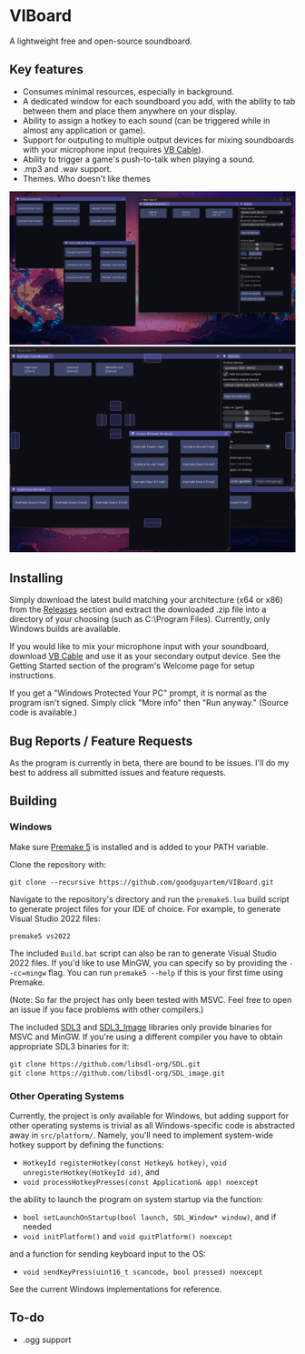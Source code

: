 # VIBoard
A lightweight free and open-source soundboard.
## Key features
* Consumes minimal resources, especially in background.
* A dedicated window for each soundboard you add, with the ability to tab between them and place them anywhere on your display.
* Ability to assign a hotkey to each sound (can be triggered while in almost any application or game).
* Support for outputing to multiple output devices for mixing soundboards with your microphone input (requires [VB Cable](https://vb-audio.com/Cable/)).
* Ability to trigger a game's push-to-talk when playing a sound.
* .mp3 and .wav support.
* Themes. Who doesn't like themes

![Screenshot](https://github.com/goodguyartem/ViBoard/blob/main/screenshots/image2.png?raw=true)
![Screenshot](https://github.com/goodguyartem/ViBoard/blob/main/screenshots/image3.png?raw=true)

## Installing
Simply download the latest build matching your architecture (x64 or x86) from the [Releases](https://github.com/goodguyartem/VIBoard/releases) section and extract the downloaded .zip file into a directory of your choosing (such as C:\Program Files). Currently, only Windows builds are available.

If you would like to mix your microphone input with your soundboard, download [VB Cable](https://vb-audio.com/Cable/) and use it as your secondary output device. See the Getting Started section of the program's Welcome page for setup instructions.

If you get a "Windows Protected Your PC" prompt, it is normal as the program isn't signed. Simply click "More info" then "Run anyway." (Source code is available.)

## Bug Reports / Feature Requests
As the program is currently in beta, there are bound to be issues. I'll do my best to address all submitted issues and feature requests.

## Building
### Windows
Make sure [Premake 5](https://premake.github.io/) is installed and is added to your PATH variable.

Clone the repository with:
```
git clone --recursive https://github.com/goodguyartem/VIBoard.git
```
Navigate to the repository's directory and run the `premake5.lua` build script to generate project files for your IDE of choice. For example, to generate Visual Studio 2022 files:
```
premake5 vs2022
```
The included `Build.bat` script can also be ran to generate Visual Studio 2022 files. If you'd like to use MinGW, you can specify so by providing the `--cc=mingw` flag. You can run `premake5 --help` if this is your first time using Premake. 

(Note: So far the project has only been tested with MSVC. Feel free to open an issue if you face problems with other compilers.)

The included [SDL3](https://github.com/libsdl-org/SDL) and [SDL3_Image](https://github.com/libsdl-org/SDL_image) libraries only provide binaries for MSVC and MinGW. If you're using a different compiler you have to obtain appropriate SDL3 binaries for it:
```
git clone https://github.com/libsdl-org/SDL.git
git clone https://github.com/libsdl-org/SDL_image.git
```

### Other Operating Systems
Currently, the project is only available for Windows, but adding support for other operating systems is trivial as all Windows-specific code is abstracted away in `src/platform/`. Namely, you'll need to implement system-wide hotkey support by defining the functions:
* `HotkeyId registerHotkey(const Hotkey& hotkey)`, `void unregisterHotkey(HotkeyId id)`, and
* `void processHotkeyPresses(const Application& app) noexcept`
  
the ability to launch the program on system startup via the function:
* `bool setLaunchOnStartup(bool launch, SDL_Window* window)`, and if needed
* `void initPlatform()` and `void quitPlatform() noexcept`

and a function for sending keyboard input to the OS:
* `void sendKeyPress(uint16_t scancode, bool pressed) noexcept`

See the current Windows implementations for reference.

## To-do
* .ogg support
